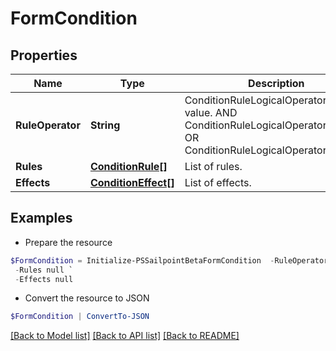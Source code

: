 # FormCondition
## Properties

Name | Type | Description | Notes
------------ | ------------- | ------------- | -------------
**RuleOperator** | **String** | ConditionRuleLogicalOperatorType value. AND ConditionRuleLogicalOperatorTypeAnd OR ConditionRuleLogicalOperatorTypeOr | [optional] 
**Rules** | [**ConditionRule[]**](ConditionRule.md) | List of rules. | [optional] 
**Effects** | [**ConditionEffect[]**](ConditionEffect.md) | List of effects. | [optional] 

## Examples

- Prepare the resource
```powershell
$FormCondition = Initialize-PSSailpointBetaFormCondition  -RuleOperator AND `
 -Rules null `
 -Effects null
```

- Convert the resource to JSON
```powershell
$FormCondition | ConvertTo-JSON
```

[[Back to Model list]](../README.md#documentation-for-models) [[Back to API list]](../README.md#documentation-for-api-endpoints) [[Back to README]](../README.md)

